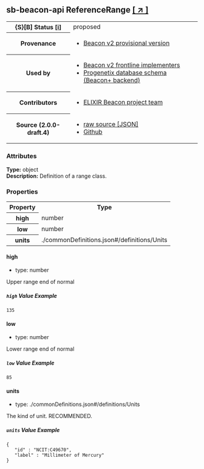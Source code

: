 
<div id="schema-header-title">
  <h2><span id="schema-header-title-project">sb-beacon-api</span> ReferenceRange <a href="https://github.com/ga4gh-schemablocks/sb-beacon-api" target="_BLANK">[ &nearr; ]</a></h2>
</div>

<table id="schema-header-table">
<tr>
<th>{S}[B] Status <a href="https://schemablocks.org/about/sb-status-levels.html">[i]</a></th>
<td><div id="schema-header-status">proposed</div></td>
</tr>
<tr><th>Provenance</th><td><ul>
<li><a href="https://github.com/ga4gh-beacon/">Beacon v2 provisional version</a></li>
</ul></td></tr>
<tr><th>Used by</th><td><ul>
<li><a href="https://ga4gh-approval-service-registry.ega-archive.org">Beacon v2 frontline implementers</a></li>
<li><a href="https://docs.progenetix.org/beaconplus/">Progenetix database schema (Beacon+ backend)</a></li>
</ul></td></tr>


<!--more-->
<tr><th>Contributors</th><td><ul>
<li><a href="https://beacon-project.io/categories/people.html">ELIXIR Beacon project team</a></li>
</ul></td></tr>
<tr><th>Source (2.0.0-draft.4)</th><td><ul>
<li><a href="current/referenceRange.json" target="_BLANK">raw source [JSON]</a></li>
<li><a href="https://github.com/ga4gh-schemablocks/sb-beacon-api/blob/master/schemas/models/common/referenceRange.yaml" target="_BLANK">Github</a></li>
</ul></td></tr>
</table>

<div id="schema-attributes-title"><h3>Attributes</h3></div>

  
__Type:__ object  
__Description:__ Definition of a range class.
### Properties

<table id="schema-properties-table">
<tr><th>Property</th><th>Type</th></tr>
<tr><th>high</th><td>number</td></tr>
<tr><th>low</th><td>number</td></tr>
<tr><th>units</th><td>./commonDefinitions.json#/definitions/Units</td></tr>
</table>


#### high

* type: number

Upper range end of normal

##### `high` Value Example  

```
135
```

#### low

* type: number

Lower range end of normal

##### `low` Value Example  

```
85
```

#### units

* type: ./commonDefinitions.json#/definitions/Units

The kind of unit. RECOMMENDED.

##### `units` Value Example  

```
{
   "id" : "NCIT:C49670",
   "label" : "Millimeter of Mercury"
}
```

